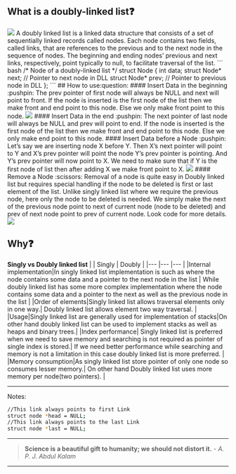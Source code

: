 ## What is a doubly-linked list:question:
<img src=https://media.geeksforgeeks.org/wp-content/cdn-uploads/gq/2014/03/DLL1.png>
A doubly linked list is a linked data structure that consists of a set of sequentially linked records called nodes. Each node contains two fields, called links, that are references to the previous and to the next node in the sequence of nodes. 
The beginning and ending nodes’ previous and next links, respectively, point typically to null, to facilitate traversal of the list. 
``` bash
/* Node of a doubly-linked list */
struct Node {
    int data;
    struct Node* next; // Pointer to next node in DLL
    struct Node* prev; // Pointer to previous node in DLL
};
```
## How to use:question:
#### Insert Data in the beginning :pushpin:
The prev pointer of first node will always be NULL and next will point to front.
If the node is inserted is the first node of the list then we make front and end point to this node.
Else we only make front point to this node.
<img src=https://www.studytonight.com/data-structures/images/doubly-linked-list-2.png>
#### Insert Data in the end :pushpin:
The next pointer of last node will always be NULL and prev will point to end.
If the node is inserted is the first node of the list then we make front and end point to this node.
Else we only make end point to this node.
#### Insert Data before a Node :pushpin:
Let’s say we are inserting node X before Y. Then X’s next pointer will point to Y and X’s prev pointer will point the node Y’s prev pointer is pointing. And Y’s prev pointer will now point to X. We need to make sure that if Y is the first node of list then after adding X we make front point to X.
<img src=https://www.studytonight.com/data-structures/images/doubly-linked-list-3.png>
#### Remove a Node :scissors:
Removal of a node is quite easy in Doubly linked list but requires special handling if the node to be deleted is first or last element of the list. Unlike singly linked list where we require the previous node, here only the node to be deleted is needed. We simply make the next of the previous node point to next of current node (node to be deleted) and prev of next node point to prev of current node. Look code for more details.
 
<img src=https://www.studytonight.com/data-structures/images/doubly-linked-list-5.png>
 
## Why:question:
**Singly vs Doubly linked list**
|   	| Singly  	|   Doubly	|
|---	|---	|---	|
|Internal implementation|In singly linked list implementation is such as where the node contains some data and a pointer to the next node in the list 	|  While doubly linked list has some more complex implementation where the node contains some data and a pointer to the next as well as the previous node in the list 	|
|Order of elements|Singly linked list allows traversal elements only in one way.|  Doubly linked list allows element two way traversal. 	|
|Usage|Singly linked list are generally used for implementation of stacks|On other hand doubly linked list can be used to implement stacks as well as heaps and binary trees.|
|Index performance| Singly linked list is preferred when we need to save memory and searching is not required as pointer of single index is stored.|  If we need better performance while searching and memory is not a limitation in this case doubly linked list is more preferred. 	|
|Memory consumption|As singly linked list store pointer of only one node so consumes lesser memory.|  On other hand Doubly linked list uses more memory per node(two pointers). 	|
___
Notes:
 
 ``` bash
//This link always points to first Link
struct node *head = NULL;
//This link always points to the last Link
struct node *last = NULL;
 ```
___
> **Science is a beautiful gift to humanity; we should not distort it.**
> *- A. P. J. Abdul Kalam*
___

